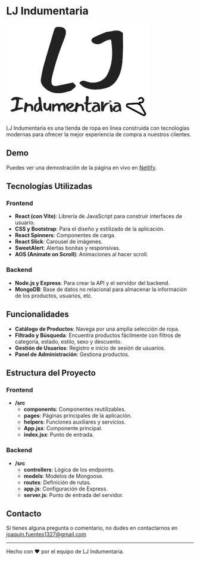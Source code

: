 # LJ Indumentaria

![LJ Indumentaria](./src/assets/logos/logolj.png) 

LJ Indumentaria es una tienda de ropa en línea construida con tecnologías modernas para ofrecer la mejor experiencia de compra a nuestros clientes.

## Demo

Puedes ver una demostración de la página en vivo en [Netlify](https://lj-indumentaria.netlify.app/).

## Tecnologías Utilizadas

### Frontend

- **React (con Vite)**: Librería de JavaScript para construir interfaces de usuario.
- **CSS y Bootstrap**: Para el diseño y estilizado de la aplicación.
- **React Spinners**: Componentes de carga.
- **React Slick**: Carousel de imágenes.
- **SweetAlert**: Alertas bonitas y responsivas.
- **AOS (Animate on Scroll)**: Animaciones al hacer scroll.

### Backend

- **Node.js y Express**: Para crear la API y el servidor del backend.
- **MongoDB**: Base de datos no relacional para almacenar la información de los productos, usuarios, etc.

## Funcionalidades

- **Catálogo de Productos**: Navega por una amplia selección de ropa.
- **Filtrado y Búsqueda**: Encuentra productos fácilmente con filtros de categoría, estado, estilo, sexo y descuento.
- **Gestión de Usuarios**: Registro e inicio de sesión de usuarios.
- **Panel de Administración**: Gestiona productos.


## Estructura del Proyecto

### Frontend

- **/src**
  - **components**: Componentes reutilizables.
  - **pages**: Páginas principales de la aplicación.
  - **helpers**: Funciones auxiliares y servicios.
  - **App.jsx**: Componente principal.
  - **index.jsx**: Punto de entrada.

### Backend

- **/src**
  - **controllers**: Lógica de los endpoints.
  - **models**: Modelos de Mongoose.
  - **routes**: Definición de rutas.
  - **app.js**: Configuración de Express.
  - **server.js**: Punto de entrada del servidor.



## Contacto

Si tienes alguna pregunta o comentario, no dudes en contactarnos en joaquin.fuentes1327@gmail.com

---

Hecho con ❤️ por el equipo de LJ Indumentaria.
